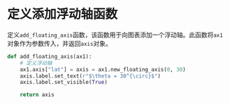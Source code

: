 # 定义添加浮动轴函数

定义`add_floating_axis`函数，该函数用于向图表添加一个浮动轴。此函数将`ax1`对象作为参数传入，并返回`axis`对象。

```python
def add_floating_axis(ax1):
    # 定义浮动轴
    ax1.axis["lat"] = axis = ax1.new_floating_axis(0, 30)
    axis.label.set_text(r"$\theta = 30^{\circ}$")
    axis.label.set_visible(True)

    return axis
```
